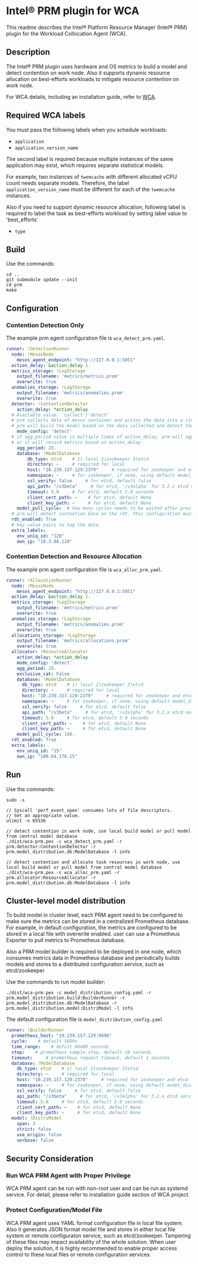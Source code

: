 # Intel® PRM plugin for WCA

This readme describes the Intel® Platform Resource Manager (Intel® PRM) plugin
for the Workload Collocation Agent (WCA).

## Description

The Intel® PRM plugin uses hardware and OS metrics to build a model and detect
contention on work node. Also it supports dynamic resource allocation on best-efforts
workloads to mitigate resource contention on work node.

For WCA details, including an installation guide, refer to [WCA](https://github.com/intel/workload-collocation-agent).

## Required WCA labels

You must pass the following labels when you schedule workloads:

* `application`
* `application_version_name`

The second label is required because multiple instances of the same application
may exist, which requires separate statistical models.

For example, two instances of `twemcache` with different allocated vCPU count
needs separate models. Therefore, the label `application_version_name` must be
different for each of the `twemcache` instances.

Also if you need to support dynamic resource allocation, following label is required
to label the task as best-efforts workload by setting label value to 'best_efforts'

 * `type`

## Build

Use the commands:

```
cd ..
git submodule update --init
cd prm
make
```

## Configuration

### Contention Detection Only
The example prm agent configuration file is `wca_detect_prm.yaml`.

```yaml
runner: !DetectionRunner
  node: !MesosNode
    mesos_agent_endpoint: "http://127.0.0.1:5051"
  action_delay: &action_delay 1.
  metrics_storage: !LogStorage
    output_filename: 'metrics/metrics.prom'
    overwrite: true
  anomalies_storage: !LogStorage
    output_filename: 'metrics/anomalies.prom'
    overwrite: true
  detector: !ContentionDetector
    action_delay: *action_delay
  # Available value: 'collect'/'detect'
  # prm collects data of mesos container and writes the data into a csv file under 'collect' mode.
  # prm will build the model based on the data collected and detect the contention under 'detect' mode.
    mode_config: 'detect'
  # if agg_period value is multiple times of action_delay, prm will aggregate metrics based on agg_period
  # or it will record metrics based on action_delay
    agg_period: 20.
    database: !ModelDatabase
        db_type: etcd    # 1) local 2)zookeeper 3)etcd
        directory: ~     # required for local
        host: "10.239.157.129:2379"     # required for zookeeper and etcd
        namespace: ~     # for zookeeper, if none, using default model_distribution
        ssl_verify: false     # for etcd, default false
        api_path: "/v3beta"     # for etcd, '/v3alpha' for 3.2.x etcd version, '/v3beta' or '/v3' for 3.3.x etcd version
        timeout: 5.0     # for etcd, default 5.0 seconds
        client_cert_path: ~    # for etcd, default None
        client_key_path: ~     # for etcd, default None
    model_pull_cycle:  # how many cycles needs to be waited after previous model pulling, default 180 cycles
  # prm will detect contention base on the rdt. This configuration must be enabled.
  rdt_enabled: True
  # key value pairs to tag the data
  extra_labels:
    env_uniq_id: "120"
    own_ip: "10.3.88.120"
```

### Contention Detection and Resource Allocation
The example prm agent configuration file is `wca_alloc_prm.yaml`.

```yaml
runner: !AllocationRunner
  node: !MesosNode
    mesos_agent_endpoint: "http://127.0.0.1:5051"
  action_delay: &action_delay 1.
  metrics_storage: !LogStorage
    output_filename: 'metrics/metrics.prom'
    overwrite: true
  anomalies_storage: !LogStorage
    output_filename: 'metrics/anomalies.prom'
    overwrite: true
  allocations_storage: !LogStorage
    output_filename: 'metrics/allocations.prom'
    overwrite: true
  allocator: !ResourceAllocator
    action_delay: *action_delay
    mode_config: 'detect'
    agg_period: 20.
    exclusive_cat: False
    database: !ModelDatabase
      db_type: etcd    # 1) local 2)zookeeper 3)etcd
      directory: ~     # required for local
      host: "10.239.157.129:2379"     # required for zookeeper and etcd
      namespace: ~     # for zookeeper, if none, using default model_distribution
      ssl_verify: false     # for etcd, default false
      api_path: "/v3beta"     # for etcd, '/v3alpha' for 3.2.x etcd version, '/v3beta' or '/v3' for 3.3.x etcd version
      timeout: 5.0     # for etcd, default 5.0 seconds
      client_cert_path: ~    # for etcd, default None
      client_key_path: ~     # for etcd, default None
    model_pull_cycle: 180.
  rdt_enabled: True
  extra_labels:
    env_uniq_id: "15"
    own_ip: "100.64.176.15"
```

## Run

Use the commands:

```
sudo -s

// Syscall 'perf_event_open' consumes lots of file descriptors.
// Set an appropriate value.
ulimit -n 65536

// detect contention in work node, use local build model or pull model from central model database
./dist/wca-prm.pex -c wca_detect_prm.yaml -r prm.detector:ContentionDetector -r prm.model_distribution.db:ModelDatabase -l info

// detect contention and allocate task resources in work node, use local build model or pull model from central model database
./dist/wca-prm.pex -c wca_alloc_prm.yaml -r prm.allocator:ResourceAllocator -r prm.model_distribution.db:ModelDatabase -l info
```

## Cluster-level model distribution

To build model in cluster level, each PRM agent need to be configured to make sure the metrics can be stored in a centralized 
Prometheus database. For example, in default configuration, the metrics are configured to be stored in a local file with 
overwrite enabled. user can use a Prometheus Exporter to pull metrics to Prometheus database.  

Also a PRM model builder is required to be deployed in one node, which consumes metrics data in Prometheus database and periodically 
builds models and stores to a distributed configuration service, such as etcd/zookeeper

Use the commands to run model builder:

```
./dist/wca-prm.pex -c model_distribution_config.yaml -r prm.model_distribution.build:BuilderRunner -r prm.model_distribution.db:ModelDatabase -r prm.model_distribution.model:DistriModel -l info
```

The default configuration file is ```model_distribution_config.yaml```

```yaml
runner: !BuilderRunner
  prometheus_host: "10.239.157.129:9090"
  cycle:    # default 3600s
  time_range:    # defult 86400 seconds
  step:    # prometheus sample step, default 10 seconds
  timeout:     # prometheus request timeout, default 1 seconds
  database: !ModelDatabase
    db_type: etcd    # 1) local 2)zookeeper 3)etcd
    directory: ~     # required for local
    host: "10.239.157.129:2379"     # required for zookeeper and etcd
    namespace: ~     # for zookeeper, if none, using default model_distribution
    ssl_verify: false     # for etcd, default false
    api_path: "/v3beta"     # for etcd, '/v3alpha' for 3.2.x etcd version, '/v3beta' or '/v3' for 3.3.x etcd version
    timeout: 5.0     # for etcd, default 5.0 seconds
    client_cert_path: ~    # for etcd, default None
    client_key_path: ~     # for etcd, default None
  model: !DistriModel
    span: 3
    strict: false
    use_origin: false
    verbose: false
```

## Security Consideration 

### Run WCA PRM Agent with Proper Privilege 

WCA PRM agent can be run with non-root user and can be run as systemd service. 
For detail, please refer to installation guide section of WCA project.

### Protect Configuration/Model File

WCA PRM agent uses YAML format configuration file in local file system. Also it 
generates JSON format model file and stores in either local file system or remote
configuraton service, such as etcd/zookeeper.  Tampering of these files may impact
availability of the whole solution. When user deploy the solution, it is highly 
recommended to enable proper access control to these local files or remote 
configuration services.

